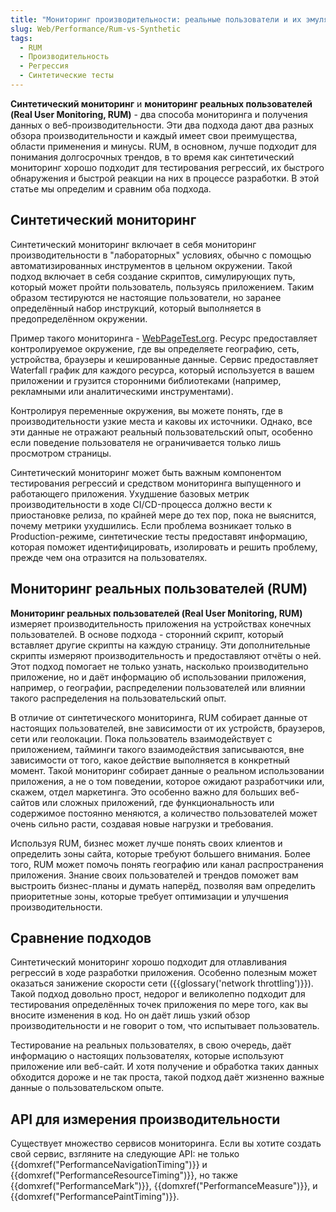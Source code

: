 ```yaml
---
title: "Мониторинг производительности: реальные пользователи и их эмуляция"
slug: Web/Performance/Rum-vs-Synthetic
tags:
  - RUM
  - Производительность
  - Регрессия
  - Синтетические тесты
---
```


**Синтетический мониторинг** и **мониторинг реальных пользователей (Real User Monitoring, RUM)** - два способа мониторинга и получения данных о веб-производительности. Эти два подхода дают два разных обзора производительности и каждый имеет свои преимущества, области применения и минусы. RUM, в основном, лучше подходит для понимания долгосрочных трендов, в то время как синтетический мониторинг хорошо подходит для тестирования регрессий, их быстрого обнаружения и быстрой реакции на них в процессе разработки. В этой статье мы определим и сравним оба подхода.

## Синтетический мониторинг

Синтетический мониторинг включает в себя мониторинг производительности в "лабораторных" условиях, обычно с помощью автоматизированных инструментов в цельном окружении. Такой подход включает в себя создание скриптов, симулирующих путь, который может пройти пользователь, пользуясь приложением. Таким образом тестируются не настоящие пользователи, но заранее определённый набор инструкций, который выполняется в предопределённом окружении.

Пример такого мониторинга - [WebPageTest.org](https://WebPageTest.org). Ресурс предоставляет контролируемое окружение, где вы определяете географию, сеть, устройства, браузеры и кешированные данные. Сервис предоставляет Waterfall график для каждого ресурса, который используется в вашем приложении и грузится сторонними библиотеками (например, рекламными или аналитическими инструментами).

Контролируя переменные окружения, вы можете понять, где в производительности узкие места и каковы их источники. Однако, все эти данные не отражают реальный пользовательский опыт, особенно если поведение пользователя не ограничивается только лишь просмотром страницы.

Синтетический мониторинг может быть важным компонентом тестирования регрессий и средством мониторинга выпущенного и работающего приложения. Ухудшение базовых метрик производительности в ходе CI/CD-процесса должно вести к приостановке релиза, по крайней мере до тех пор, пока не выяснится, почему метрики ухудшились. Если проблема возникает только в Production-режиме, синтетические тесты предоставят информацию, которая поможет идентифицировать, изолировать и решить проблему, прежде чем она отразится на пользователях.

## Мониторинг реальных пользователей (RUM)

**Мониторинг реальных пользователей (Real User Monitoring, RUM)** измеряет производительность приложения на устройствах конечных пользователей. В основе подхода - сторонний скрипт, который вставляет другие скрипты на каждую страницу. Эти дополнительные скрипты измеряют производительность и предоставляют отчёты о ней. Этот подход помогает не только узнать, насколько производительно приложение, но и даёт информацию об использовании приложения, например, о географии, распределении пользователей или влиянии такого распределения на пользовательский опыт.

В отличие от синтетического мониторинга, RUM собирает данные от настоящих пользователей, вне зависимости от их устройств, браузеров, сети или геолокации. Пока пользователь взаимодействует с приложением, тайминги такого взаимодействия записываются, вне зависимости от того, какое действие выполняется в конкретный момент. Такой мониторинг собирает данные о реальном использовании приложения, а не о том поведении, которое ожидают разработчики или, скажем, отдел маркетинга. Это особенно важно для больших веб-сайтов или сложных приложений, где функциональность или содержимое постоянно меняются, а количество пользователей может очень сильно расти, создавая новые нагрузки и требования.

Используя RUM, бизнес может лучше понять своих клиентов и определить зоны сайта, которые требуют большего внимания. Более того, RUM может помочь понять географию или канал распространения приложения. Знание своих пользователей и трендов поможет вам выстроить бизнес-планы и думать наперёд, позволяя вам определить приоритетные зоны, которые требует оптимизации и улучшения производительности.

## Сравнение подходов

Синтетический мониторинг хорошо подходит для отлавливания регрессий в ходе разработки приложения. Особенно полезным может оказаться занижение скорости сети ({{glossary('network throttling')}}). Такой подход довольно прост, недорог и великолепно подходит для тестирования определённых точек приложения по мере того, как вы вносите изменения в код. Но он даёт лишь узкий обзор производительности и не говорит о том, что испытывает пользователь.

Тестирование на реальных пользователях, в свою очередь, даёт информацию о настоящих пользователях, которые используют приложение или веб-сайт. И хотя получение и обработка таких данных обходится дороже и не так проста, такой подход даёт жизненно важные данные о пользовательском опыте.

## API для измерения производительности

Существует множество сервисов мониторинга. Если вы хотите создать свой сервис, взгляните на следующие API: не только {{domxref("PerformanceNavigationTiming")}} и {{domxref("PerformanceResourceTiming")}}, но также {{domxref("PerformanceMark")}}, {{domxref("PerformanceMeasure")}}, и {{domxref("PerformancePaintTiming")}}.
